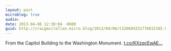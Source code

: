 ```yaml
---
layout: post
microblog: true
audio: 
date: 2013-04-06 12:30:04 -0600
guid: http://craigmcclellan.micro.blog/2013/04/06/t320604331776815105.html
---
```

From the Capitol Building to the Washington Monument. [t.co/KXzqcEwAE...](http://t.co/KXzqcEwAED)
